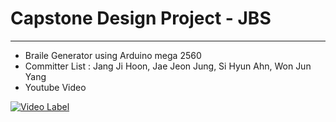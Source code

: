 # Capstone Design Project - JBS
-----------------------
- Braile Generator using Arduino mega 2560
- Committer List : Jang Ji Hoon, Jae Jeon Jung, Si Hyun Ahn, Won Jun Yang
- Youtube Video

[![Video Label](http://img.youtube.com/vi/0I2d0GjfmNE/0.jpg)](https://youtu.be/0I2d0GjfmNE)
